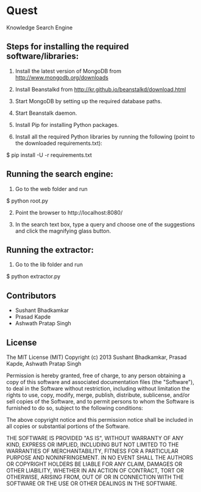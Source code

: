 Quest
=====

Knowledge Search Engine

## Steps for installing the required software/libraries:
1) Install the latest version of MongoDB from http://www.mongodb.org/downloads

2) Install Beanstalkd from http://kr.github.io/beanstalkd/download.html

3) Start MongoDB by setting up the required database paths.

4) Start Beanstalk daemon.

5) Install Pip for installing Python packages.

6) Install all the required Python libraries by running the following (point to the downloaded requirements.txt):

$ pip install -U -r requirements.txt


## Running the search engine:
1) Go to the web folder and run

$ python root.py

2) Point the browser to http://localhost:8080/

3) In the search text box, type a query and choose one of the suggestions and click the magnifying glass button.

## Running the extractor:
1) Go to the lib folder and run

$ python extractor.py


## Contributors
- Sushant Bhadkamkar
- Prasad Kapde
- Ashwath Pratap Singh

## License

The MIT License (MIT)
Copyright (c) 2013 Sushant Bhadkamkar, Prasad Kapde, Ashwath Pratap Singh

Permission is hereby granted, free of charge, to any person obtaining a copy of this software and associated documentation files (the "Software"), to deal in the Software without restriction, including without limitation the rights to use, copy, modify, merge, publish, distribute, sublicense, and/or sell copies of the Software, and to permit persons to whom the Software is furnished to do so, subject to the following conditions:

The above copyright notice and this permission notice shall be included in all copies or substantial portions of the Software.

THE SOFTWARE IS PROVIDED "AS IS", WITHOUT WARRANTY OF ANY KIND, EXPRESS OR IMPLIED, INCLUDING BUT NOT LIMITED TO THE WARRANTIES OF MERCHANTABILITY, FITNESS FOR A PARTICULAR PURPOSE AND NONINFRINGEMENT. IN NO EVENT SHALL THE AUTHORS OR COPYRIGHT HOLDERS BE LIABLE FOR ANY CLAIM, DAMAGES OR OTHER LIABILITY, WHETHER IN AN ACTION OF CONTRACT, TORT OR OTHERWISE, ARISING FROM, OUT OF OR IN CONNECTION WITH THE SOFTWARE OR THE USE OR OTHER DEALINGS IN THE SOFTWARE.
